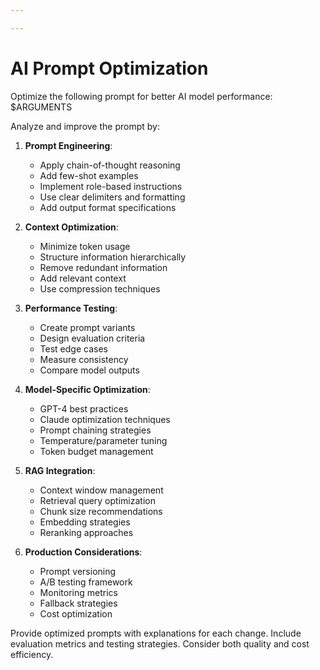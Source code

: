 ```yaml
---

---
```


# AI Prompt Optimization

Optimize the following prompt for better AI model performance: $ARGUMENTS

Analyze and improve the prompt by:

1. **Prompt Engineering**:
   - Apply chain-of-thought reasoning
   - Add few-shot examples
   - Implement role-based instructions
   - Use clear delimiters and formatting
   - Add output format specifications

2. **Context Optimization**:
   - Minimize token usage
   - Structure information hierarchically
   - Remove redundant information
   - Add relevant context
   - Use compression techniques

3. **Performance Testing**:
   - Create prompt variants
   - Design evaluation criteria
   - Test edge cases
   - Measure consistency
   - Compare model outputs

4. **Model-Specific Optimization**:
   - GPT-4 best practices
   - Claude optimization techniques
   - Prompt chaining strategies
   - Temperature/parameter tuning
   - Token budget management

5. **RAG Integration**:
   - Context window management
   - Retrieval query optimization
   - Chunk size recommendations
   - Embedding strategies
   - Reranking approaches

6. **Production Considerations**:
   - Prompt versioning
   - A/B testing framework
   - Monitoring metrics
   - Fallback strategies
   - Cost optimization

Provide optimized prompts with explanations for each change. Include evaluation metrics and testing strategies. Consider both quality and cost efficiency.
